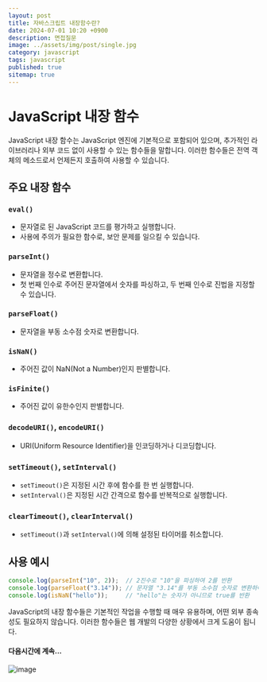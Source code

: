 ```yaml
---
layout: post
title: 자바스크립트 내장함수란?
date: 2024-07-01 10:20 +0900
description: 면접질문
image: ../assets/img/post/single.jpg
category: javascript
tags: javascript 
published: true
sitemap: true
---
```


# JavaScript 내장 함수

JavaScript 내장 함수는 JavaScript 엔진에 기본적으로 포함되어 있으며, 추가적인 라이브러리나 외부 코드 없이 사용할 수 있는 함수들을 말합니다. 이러한 함수들은 전역 객체의 메소드로서 언제든지 호출하여 사용할 수 있습니다.

## 주요 내장 함수
### `eval()`
- 문자열로 된 JavaScript 코드를 평가하고 실행합니다.
- 사용에 주의가 필요한 함수로, 보안 문제를 일으킬 수 있습니다.

### `parseInt()`
- 문자열을 정수로 변환합니다.
- 첫 번째 인수로 주어진 문자열에서 숫자를 파싱하고, 두 번째 인수로 진법을 지정할 수 있습니다.

### `parseFloat()`
- 문자열을 부동 소수점 숫자로 변환합니다.

### `isNaN()`
- 주어진 값이 NaN(Not a Number)인지 판별합니다.

### `isFinite()`
- 주어진 값이 유한수인지 판별합니다.

### `decodeURI()`, `encodeURI()`
- URI(Uniform Resource Identifier)을 인코딩하거나 디코딩합니다.

### `setTimeout()`, `setInterval()`
- `setTimeout()`은 지정된 시간 후에 함수를 한 번 실행합니다.
- `setInterval()`은 지정된 시간 간격으로 함수를 반복적으로 실행합니다.

### `clearTimeout()`, `clearInterval()`
- `setTimeout()`과 `setInterval()`에 의해 설정된 타이머를 취소합니다.

## 사용 예시
```javascript
console.log(parseInt("10", 2));  // 2진수로 "10"을 파싱하여 2를 반환
console.log(parseFloat("3.14")); // 문자열 "3.14"를 부동 소수점 숫자로 변환하여 3.14를 반환
console.log(isNaN("hello"));     // "hello"는 숫자가 아니므로 true를 반환
```

JavaScript의 내장 함수들은 기본적인 작업을 수행할 때 매우 유용하며, 어떤 외부 종속성도 필요하지 않습니다. 이러한 함수들은 웹 개발의 다양한 상황에서 크게 도움이 됩니다.

#### 다음시간에 계속...
![image](https://github.com/nicejmp1/nicejmp1.github.io/assets/163364733/90a41f22-19d3-4d17-b649-016d5880fa98)